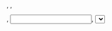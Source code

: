 , 
, <form>, <input>, <select>, <button>, dll untuk membuat struktur dan elemen web. Anda juga dapat menggunakan CSS untuk mengatur gaya dan warna web.</button></select></form>